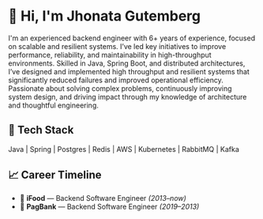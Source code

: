 # 👋 Hi, I'm Jhonata Gutemberg
I'm an experienced backend engineer with 6+ years of experience, focused on scalable and resilient systems. I’ve led key initiatives to improve performance, reliability, and maintainability in high-throughput environments. Skilled in Java, Spring Boot, and distributed architectures, I’ve designed and implemented high throughput and resilient systems that significantly reduced failures and improved operational efficiency. Passionate about solving complex problems, continuously improving system design, and driving impact through my knowledge of architecture and thoughtful engineering.

## 🚀 Tech Stack
Java | Spring | Postgres | Redis | AWS | Kubernetes | RabbitMQ | Kafka

## 📈 Career Timeline
- 🍕 **iFood** — Backend Software Engineer *(2013–now)*
- 🏦 **PagBank** — Backend Software Engineer *(2019–2013)*
